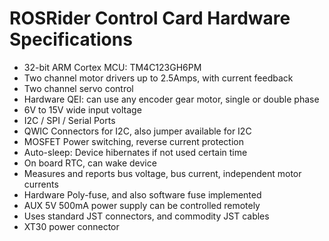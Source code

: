 # ROSRider Control Card Hardware Specifications

- 32-bit ARM Cortex MCU: TM4C123GH6PM
- Two channel motor drivers up to 2.5Amps, with current feedback
- Two channel servo control
- Hardware QEI: can use any encoder gear motor, single or double phase
- 6V to 15V wide input voltage
- I2C / SPI / Serial Ports
- QWIC Connectors for I2C, also jumper available for I2C
- MOSFET Power switching, reverse current protection
- Auto-sleep: Device hibernates if not used certain time
- On board RTC, can wake device
- Measures and reports bus voltage, bus current, independent motor currents
- Hardware Poly-fuse, and also software fuse implemented
- AUX 5V 500mA power supply can be controlled remotely
- Uses standard JST connectors, and commodity JST cables
- XT30 power connector
